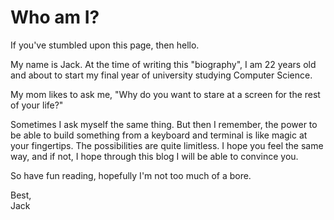 # Who am I?

If you've stumbled upon this page, then hello.  
  
My name is Jack. At the time of writing this "biography", I am 22 years old
and about to start my final year of university studying Computer Science.  

My mom likes to ask me, "Why do you want to stare at a screen for the rest of your life?"  
  
Sometimes I ask myself the same thing. But then I remember, the power to be able to build something from a keyboard and terminal is like magic at your fingertips. The possibilities are quite limitless. I hope you feel the same way, and if not, I hope through this blog I will be able to convince you.  

So have fun reading, hopefully I'm not too much of a bore.  

Best,  
Jack
